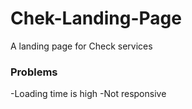 # Chek-Landing-Page
A landing page for Check services

### Problems
-Loading time is high
-Not responsive
